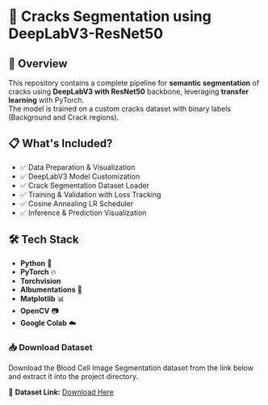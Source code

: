 # 🧱 Cracks Segmentation using DeepLabV3-ResNet50

## 📌 Overview

This repository contains a complete pipeline for **semantic segmentation** of cracks using **DeepLabV3 with ResNet50** backbone, leveraging **transfer learning** with PyTorch.  
The model is trained on a custom cracks dataset with binary labels (Background and Crack regions).

## 📋 What's Included?

- ✅ Data Preparation & Visualization
- ✅ DeepLabV3 Model Customization
- ✅ Crack Segmentation Dataset Loader
- ✅ Training & Validation with Loss Tracking
- ✅ Cosine Annealing LR Scheduler
- ✅ Inference & Prediction Visualization

## 🛠 Tech Stack

- **Python** 🐍
- **PyTorch** 🔥
- **Torchvision**
- **Albumentations** 🌈
- **Matplotlib** 📊
- **OpenCV** 📷
- **Google Colab** ☁️

### 📥 Download Dataset

Download the Blood Cell Image Segmentation dataset from the link below and extract it into the project directory.

🔗 **Dataset Link:** [Download Here](https://drive.google.com/file/d/1J8dn0rH4xoX1ySCZBVTl_zCKW4cZ3DlI/view?usp=sharing)


